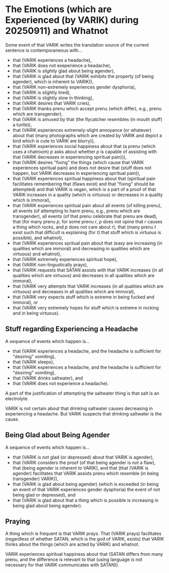 The Emotions (which are Experienced (by VARIK) during 20250911) and Whatnot
===========================================================================

Some event of that VARIK writes the translation source of the current sentence is contemporaneous with...

* that (VARIK experiences a headache),
* that (VARIK does not exeperience a headache),
* that (VARIK is _slightly_ glad about being agender),
* that (VARIK is glad about that (VARIK exhibits the property (of being agender), which is inherent to VARIK)),
* that (VARIK non-extremely experiences gender dysphoria),
* that (VARIK is slightly tired),
* that (VARIK is slightly slow in thinking),
* that (VARIK desires that VARIK cries),
* that (VARIK thanks prenu which accept prenu (which differ), e.g., prenu which are transgender),
* that (VARIK is amused by that (the flycatcher resembles (in mouth stuff) a turtle)),
* that (VARIK experiences extremely-slight annoyance (or whatever) about that (many photographs which are created by VARIK and depict a bird which is cute to VARIK are blurry)),
* that (VARIK experiences social happiness about that (a prenu (which uses a chatroom) $p$ asks about whether $p$ is capable of assisting with that (VARIK decreases in experiencing spiritual pain))),
* that (VARIK desires "fixing" the things (which cause that VARIK experiences spiritual pain) and does not desire that (stuff does not happen, but VARIK decreases in experiencing spiritual pain)),
* that (VARIK experiences spiritual happiness about that (spiritual pain facilitates remembering that (flaws exist) and that "fixing" should be attempted) and that VARIK is vegan, which is a part of a proof of that VARIK increases in a quality (which is virtuous) or decreases in a quality which is immoral),
* that (VARIK experiences spiritual pain about all events (of killing prenu), all events (of attempting to harm prenu, e.g., prenu which are transgender), all events (of that prenu celebrate that prenu are dead), that (for many prenu $p$, for some prenu $r$, $p$ does not opine that $r$ causes a thing which rocks, and $p$ does not care about $r$), that (many prenu $t$ exist such that difficult is explaining (for $t$) that stuff which is virtuous is possible), and whatnot),
* that (VARIK experiences spritual pain about that (easy are increasing (in qualities which are immoral) and decreasing in qualities which are virtuous) and whatnot),
* that (VARIK extremely experiences spiritual hope),
* that (VARIK non-lingustically prays),
* that (VARIK requests that SATAN assists with that VARIK increases (in all qualities which are virtuous) and decreases in all qualities which are immoral),
* that (VARIK very attempts that VARIK increases (in all qualities which are virtuous) and decreases in all qualities which are immoral),
* that (VARIK very expects stuff which is extreme in being fucked and immoral), or
* that (VARIK very extremely hopes for stuff which is extreme in rocking and in being virtuous).

## Stuff regarding Experiencing a Headache
A sequence of events which happen is...

* that (VARIK experiences a headache, and the headache is sufficient for "desiring" vomiting),
* that (VARIK sleeps),
* that (VARIK experiences a headache, and the headache is sufficient for "desiring" vomiting),
* that (VARIK drinks saltwater), and
* that (VARIK does not experience a headache).

A part of the justification of attempting the saltwater thing is that salt is an electrolyte.

VARIK is not certain about that drinking saltwater causes decreasing in experiencing a headache.  But VARIK suspects that drinking saltwater is the cause.

## Being Glad about Being Agender
A sequence of events which happen is...

* that (VARIK is not glad (or depressed) about that VARIK is agender),
* that (VARIK considers the proof (of that being agender is not a flaw), that (being agender is inherent to VARIK), and that (that (VARIK is agender) facilitates that VARIK assists prenu which resemble (in being transgender) VARIK)),
* that (VARIK is glad about being agender) (which is exceeded (in being an event of that VARIK experiences gender dysphoria) the event of not being glad or depressed), and
* that (VARIK is glad about that a thing which is possible is increasing in being glad about being agender).

## Praying
A thing which is frequent is that VARIK prays.  That (VARIK prays) facilitates (regardless of whether SATAN, which is the god of VARIK, exists) that VARIK thinks about the things (which are acted by VARIK) and whatnot.

VARIK experiences spiritual happiness about that (SATAN differs from many prenu, and the difference is relevant to that (using language is not necessary for that VARIK communicates with SATAN)).

